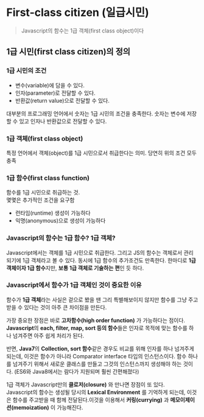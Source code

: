 First-class citizen (일급시민)
=====
> Javascript의 함수는 1급 객체(first class object)이다
  
1급 시민(first class citizen)의 정의
-----
  
### 1급 시민의 조건
- 변수(variable)에 담을 수 있다.
- 인자(parameter)로 전달할 수 있다.
- 반환값(return value)으로 전달할 수 있다.
  
대부분의 프로그래밍 언어에서 숫자는 1급 시민의 조건을 충족한다. 숫자는 변수에 저장할 수 있고 인자나 반환값으로 전달할 수 있다.
  
### 1급 객체(first class object)
특정 언어에서 객체(object)를 1급 시민으로서 취급한다는 의미. 당연히 위의 조건 모두 충족
  
### 1급 함수(first class function)
함수를 1급 시민으로 취급하는 것.  
몇몇은 추가적인 조건을 요구함

- 런타임(runtime) 생성이 가능하다
- 익명(anonymous)으로 생성이 가능하다
  
### Javascript의 함수는 1급 함수? 1급 객체?
Javascript에서는 객체를 1급 시민으로 취급한다. 그리고 JS의 함수는 객체로서 관리되기에 1급 객체라고 볼 수 있다. 동시에 1급 함수의 추가조건도 만족한다. 한마디로 **1급 객체이자 1급 함수**지만, **보통 1급 객체로 기술하는 편**인 듯 하다.
  
### Javascript에서 함수가 1급 객체인 것이 중요한 이유
함수가 **1급 객체**라는 사실은 겉으로 봤을 땐 그리 특별해보이지 않지만 함수를 그냥 주고받을 수 있다는 것이 아주 큰 차이점을 만든다.  
  
가장 중요한 장점은 바로 **고차함수(high order function)** 가 가능하다는 점이다.  
**Javascript**의 **each, filter, map, sort 등의 함수**들은 인자로 목적에 맞는 함수를 하나 넘겨주면 아주 쉽게 처리가 된다.  
  
반면, **Java7**의 **Collection, sort 함수**같은 경우도 비교를 위해 인자를 하나 넘겨주게 되는데, 이것은 함수가 아니라 Comparator interface 타입의 인스턴스이다. 함수 하나를 넘겨주기 위해서 새로운 클래스를 만들고 그것의 인스턴스까지 생성해야 하는 것이다. (ES6와 Java8에서는 람다가 지원되며 훨씬 간편해졌다)  
  
1급 객체가 Javascript만의 **클로저(closure)** 와 만나면 장점이 또 있다.  
Javascript의 함수는 생성될 당시의 **Lexical Environment** 를 기억하게 되는데, 이것은 함수를 주고받을 때 함께 전달된다.이것을 이용해서 **커링(currying)** 과 **메모이제이션(memoization)** 이 가능해진다.